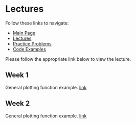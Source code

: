 # Lectures
Follow these links to navigate:
- [Main Page](https://jacksonburns.github.io/MATLAB-Start-to-Finish/)
- [Lectures ](https://jacksonburns.github.io/MATLAB-Start-to-Finish/Lectures/Lectures-Landing-Page.md)
- [Practice Problems](https://jacksonburns.github.io/MATLAB-Start-to-Finish/Practice-Problems/Practice-Problems-Landing-Page.md)
- [Code Examples](https://jacksonburns.github.io/MATLAB-Start-to-Finish/Code-Examples/Code-Examples-Landing-Page.md)

Please follow the appropriate link below to view the lecture.

## Week 1
General plotting function example. [link](https://jacksonburns.github.io/MATLAB-Start-to-Finish/Lectures/Week-1/Week-1.md)

## Week 2
General plotting function example. [link](https://jacksonburns.github.io/MATLAB-Start-to-Finish/Lectures/Week-2/Week-2.md)
